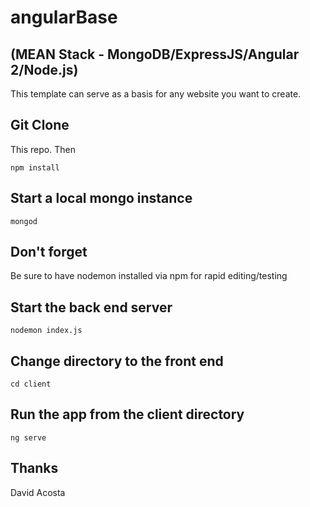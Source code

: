 # angularBase

## (MEAN Stack - MongoDB/ExpressJS/Angular 2/Node.js)

This template can serve as a basis for any website you want to create.

## Git Clone

This repo. Then

```
npm install
```

## Start a local mongo instance
```
mongod
```

## Don't forget
Be sure to have nodemon installed via npm for rapid editing/testing

## Start the back end server
```
nodemon index.js
```

## Change directory to the front end
```
cd client
```

## Run the app from the client directory
```
ng serve
```

## Thanks

David Acosta